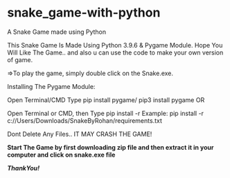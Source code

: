# snake_game-with-python
A  Snake Game made using Python

This Snake Game Is Made Using Python 3.9.6 & Pygame Module. Hope You Will Like The Game.. and also u can use the code to make your own version of game.

=>To play the game, simply double click on the Snake.exe.

Installing The Pygame Module:

Open Terminal/CMD
Type pip install pygame/ pip3 install pygame
OR

Open Terminal or CMD, then Type pip install -r <path to the game>
Example: pip install -r c://Users/Downloads/SnakeByRohan/requirements.txt


  
Dont Delete Any Files.. IT MAY CRASH THE GAME!
  
**Start The Game by first downloading zip file and then extract it in your computer and click on snake.exe file**
  
***ThankYou!***
